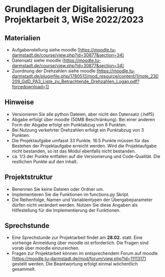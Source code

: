 # Grundlagen der Digitalisierung Projektarbeit 3, WiSe 2022/2023

## Materialien

- Aufgabenstellung siehe moodle [https://moodle.tu-darmstadt.de/course/view.php?id=30877&section=34]
- Datensatz siehe moodle [https://moodle.tu-darmstadt.de/course/view.php?id=30877&section=34]
- Zuordnung der Drehzahlen siehe moodle [https://moodle.tu-darmstadt.de/pluginfile.php/1780513/mod_resource/content/1/note_230209_GdD_PA3_Liste_zu_Betrachtende_Drehzahlen_Logan.pdf?forcedownload=1]

## Hinweise

- Versionieren Sie alle python Dateien, aber nicht den Datensatz (.hdf5)
- Abgabe erfolgt über moodle (50MB Beschränkung). Bei einer anderen Form der Abgabe erfolgt ein Punktabzug von 8 Punkten.
- Bei Nutzung verkehrter Drehzahlen erfolgt ein Punktabzug von 3 Punkten.
- Die Projektaufgabe umfasst 33 Punkte. 16.5 Punkte müssen für das Bestehen der Projektaufgabe erreicht werden. Wird die Projektaufgabe nicht bestanden, so ist das Modul ebenfalls nicht bestanden.
- ca. 1/3 der Punkte entfallen auf die Versionierung und Code-Qualität. Die restlichen Punkte auf den Inhalt.

## Projektstruktur

- Benennen Sie keine Dateien oder Ordner um.
- Implementieren Sie die Funktionen im functions.py Skript.
- Die Reihenfolge, Namen und Variablentypen der Übergabeparameter dürfen nicht verändert werden. Nutzen Sie diese Angaben als Hilfestellung für die Implementierung der Funktionen.

## Sprechstunde

- Eine Sprechstunde zur Projektarbeit findet am **28.02.** statt. Eine vorherige Anmeldung über moodle ist erforderlich. Die Fragen sind vorab über moodle einzureichen.
- Fragen zur Projektarbeit können im entsprechendem Forum auf moodle [https://moodle.tu-darmstadt.de/mod/forum/view.php?id=1111317] gestellt werden. Die Beantwortung erfolgt einmal wöchentlich gesammelt.
